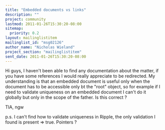 ```yaml
---
title: "Embedded documents vs links"
description: ""
project: community
lastmod: 2011-01-26T15:30:20-08:00
sitemap:
  priority: 0.2
layout: mailinglistitem
mailinglist_id: "msg02126"
author_name: "Nicholas Wieland"
project_section: "mailinglistitem"
sent_date: 2011-01-26T15:30:20-08:00
---
```



Hi guys, I haven't been able to find any documentation about the matter, if you 
have some references I would really appreciate to be redirected.
My understanding is that an embedded document is useful only when the document 
has to be accessible only bt the "root" object, so for example if I need to 
validate uniqueness on an embedded document I can't do it globally but only in 
the scope of the father. Is this correct ?

TIA,
 ngw

p.s. I can't find how to validate uniqueness in Ripple, the only validation I 
found is present =&gt; true. Pointers ?
